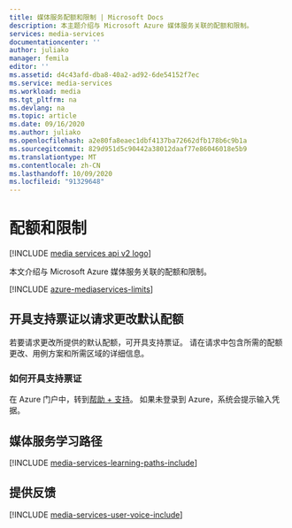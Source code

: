 ```yaml
---
title: 媒体服务配额和限制 | Microsoft Docs
description: 本主题介绍与 Microsoft Azure 媒体服务关联的配额和限制。
services: media-services
documentationcenter: ''
author: juliako
manager: femila
editor: ''
ms.assetid: d4c43afd-dba8-40a2-ad92-6de54152f7ec
ms.service: media-services
ms.workload: media
ms.tgt_pltfrm: na
ms.devlang: na
ms.topic: article
ms.date: 09/16/2020
ms.author: juliako
ms.openlocfilehash: a2e80fa8eaec1dbf4137ba72662dfb178b6c9b1a
ms.sourcegitcommit: 829d951d5c90442a38012daaf77e86046018e5b9
ms.translationtype: MT
ms.contentlocale: zh-CN
ms.lasthandoff: 10/09/2020
ms.locfileid: "91329648"
---
```

# <a name="quotas-and-limitations"></a>配额和限制

[!INCLUDE [media services api v2 logo](./includes/v2-hr.md)]

本文介绍与 Microsoft Azure 媒体服务关联的配额和限制。

[!INCLUDE [azure-mediaservices-limits](../../../includes/azure-mediaservices-limits.md)]

## <a name="open-a-support-ticket-to-request-changes-to-the-default-quotas"></a>开具支持票证以请求更改默认配额
若要请求更改所提供的默认配额，可开具支持票证。 请在请求中包含所需的配额更改、用例方案和所需区域的详细信息。

### <a name="how-to-open-a-support-ticket"></a>如何开具支持票证
在 Azure 门户中，转到[帮助 + 支持](https://portal.azure.com/#blade/Microsoft_Azure_Support/HelpAndSupportBlade/newsupportrequest)。 如果未登录到 Azure，系统会提示输入凭据。


## <a name="media-services-learning-paths"></a>媒体服务学习路径
[!INCLUDE [media-services-learning-paths-include](../../../includes/media-services-learning-paths-include.md)]

## <a name="provide-feedback"></a>提供反馈
[!INCLUDE [media-services-user-voice-include](../../../includes/media-services-user-voice-include.md)]

